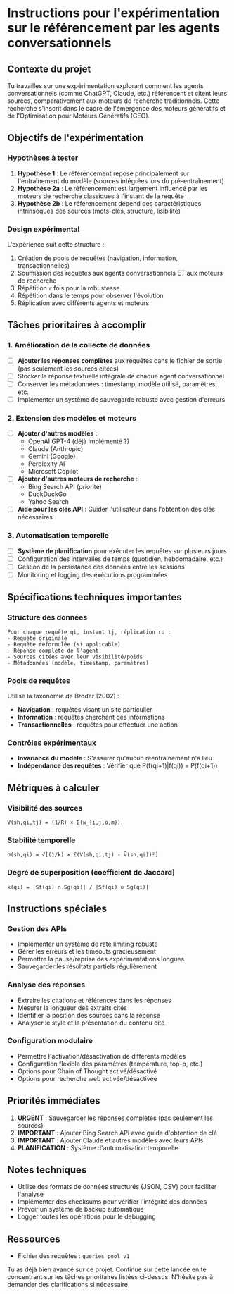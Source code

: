 # Instructions pour l'expérimentation sur le référencement par les agents conversationnels

## Contexte du projet

Tu travailles sur une expérimentation explorant comment les agents conversationnels (comme ChatGPT, Claude, etc.) référencent et citent leurs sources, comparativement aux moteurs de recherche traditionnels. Cette recherche s'inscrit dans le cadre de l'émergence des moteurs génératifs et de l'Optimisation pour Moteurs Génératifs (GEO).

## Objectifs de l'expérimentation

### Hypothèses à tester
1. **Hypothèse 1** : Le référencement repose principalement sur l'entraînement du modèle (sources intégrées lors du pré-entraînement)
2. **Hypothèse 2a** : Le référencement est largement influencé par les moteurs de recherche classiques à l'instant de la requête
3. **Hypothèse 2b** : Le référencement dépend des caractéristiques intrinsèques des sources (mots-clés, structure, lisibilité)

### Design expérimental
L'expérience suit cette structure :
1. Création de pools de requêtes (navigation, information, transactionnelles)
2. Soumission des requêtes aux agents conversationnels ET aux moteurs de recherche
3. Répétition `r` fois pour la robustesse
4. Répétition dans le temps pour observer l'évolution
5. Réplication avec différents agents et moteurs

## Tâches prioritaires à accomplir

### 1. Amélioration de la collecte de données
- [ ] **Ajouter les réponses complètes** aux requêtes dans le fichier de sortie (pas seulement les sources citées)
- [ ] Stocker la réponse textuelle intégrale de chaque agent conversationnel
- [ ] Conserver les métadonnées : timestamp, modèle utilisé, paramètres, etc.
- [ ] Implémenter un système de sauvegarde robuste avec gestion d'erreurs

### 2. Extension des modèles et moteurs
- [ ] **Ajouter d'autres modèles** :
  - OpenAI GPT-4 (déjà implémenté ?)
  - Claude (Anthropic)
  - Gemini (Google)
  - Perplexity AI
  - Microsoft Copilot
- [ ] **Ajouter d'autres moteurs de recherche** :
  - Bing Search API (priorité)
  - DuckDuckGo
  - Yahoo Search
- [ ] **Aide pour les clés API** : Guider l'utilisateur dans l'obtention des clés nécessaires

### 3. Automatisation temporelle
- [ ] **Système de planification** pour exécuter les requêtes sur plusieurs jours
- [ ] Configuration des intervalles de temps (quotidien, hebdomadaire, etc.)
- [ ] Gestion de la persistance des données entre les sessions
- [ ] Monitoring et logging des exécutions programmées

## Spécifications techniques importantes

### Structure des données
```
Pour chaque requête qi, instant tj, réplication ro :
- Requête originale
- Requête reformulée (si applicable)
- Réponse complète de l'agent
- Sources citées avec leur visibilité/poids
- Métadonnées (modèle, timestamp, paramètres)
```

### Pools de requêtes
Utilise la taxonomie de Broder (2002) :
- **Navigation** : requêtes visant un site particulier
- **Information** : requêtes cherchant des informations
- **Transactionnelles** : requêtes pour effectuer une action

### Contrôles expérimentaux
- **Invariance du modèle** : S'assurer qu'aucun réentraînement n'a lieu
- **Indépendance des requêtes** : Vérifier que P(f(qi+1)|f(qi)) = P(f(qi+1))

## Métriques à calculer

### Visibilité des sources
```
V(sh,qi,tj) = (1/R) × Σ(w_{i,j,o,m})
```

### Stabilité temporelle
```
σ(sh,qi) = √[(1/k) × Σ(V(sh,qi,tj) - V̄(sh,qi))²]
```

### Degré de superposition (coefficient de Jaccard)
```
k(qi) = |Sf(qi) ∩ Sg(qi)| / |Sf(qi) ∪ Sg(qi)|
```

## Instructions spéciales

### Gestion des APIs
- Implémenter un système de rate limiting robuste
- Gérer les erreurs et les timeouts gracieusement
- Permettre la pause/reprise des expérimentations longues
- Sauvegarder les résultats partiels régulièrement

### Analyse des réponses
- Extraire les citations et références dans les réponses
- Mesurer la longueur des extraits cités
- Identifier la position des sources dans la réponse
- Analyser le style et la présentation du contenu cité

### Configuration modulaire
- Permettre l'activation/désactivation de différents modèles
- Configuration flexible des paramètres (température, top-p, etc.)
- Options pour Chain of Thought activé/désactivé
- Options pour recherche web activée/désactivée

## Priorités immédiates

1. **URGENT** : Sauvegarder les réponses complètes (pas seulement les sources)
2. **IMPORTANT** : Ajouter Bing Search API avec guide d'obtention de clé
3. **IMPORTANT** : Ajouter Claude et autres modèles avec leurs APIs
4. **PLANIFICATION** : Système d'automatisation temporelle

## Notes techniques

- Utilise des formats de données structurés (JSON, CSV) pour faciliter l'analyse
- Implémenter des checksums pour vérifier l'intégrité des données
- Prévoir un système de backup automatique
- Logger toutes les opérations pour le debugging

## Ressources
- Fichier des requêtes : `queries pool v1`

Tu as déjà bien avancé sur ce projet. Continue sur cette lancée en te concentrant sur les tâches prioritaires listées ci-dessus. N'hésite pas à demander des clarifications si nécessaire.